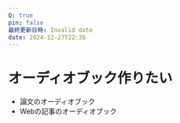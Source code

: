 ```yaml
---
Q: true
pin: false
最終更新日時: Invalid date
date: 2024-12-27T22:35
---
```

# オーディオブック作りたい

- 論文のオーディオブック
- Webの記事のオーディオブック